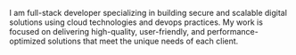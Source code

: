 I am full-stack developer specializing in building secure and scalable digital solutions using cloud technologies and devops practices. My work is focused on delivering high-quality, user-friendly, and performance-optimized solutions that meet the unique needs of each client.

